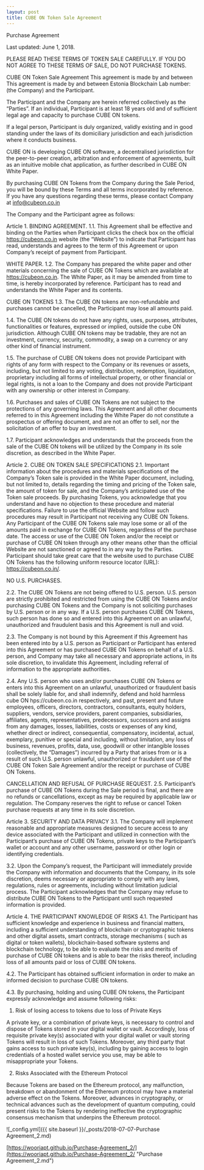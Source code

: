 ```yaml
---
layout: post
title: CUBE ON Token Sale Agreement
---
```


Purchase Agreement

Last updated: June 1, 2018.

PLEASE READ THESE TERMS OF TOKEN SALE CAREFULLY. 
IF YOU DO NOT AGREE TO THESE TERMS OF SALE, DO NOT PURCHASE TOKENS.

CUBE ON Token Sale Agreement
This agreement is made by and between This agreement is made by and between Estonia Blockchain Lab number: 
(the Company) and the Participant.

The Participant and the Company are herein referred collectively as the “Parties”.
If an individual, Participant is at least 18 years old and of sufficient legal age and capacity to purchase CUBE ON tokens.

If a legal person, Participant is duly organized, validly existing and in good standing under the laws of its domiciliary jurisdiction 
and each jurisdiction where it conducts business.

CUBE ON is developing CUBE ON software, a decentralised jurisdiction for the peer-to-peer creation, arbitration and enforcement of 
agreements, built as an intuitive mobile chat application, as further described in CUBE ON White Paper.

By purchasing CUBE ON Tokens from the Company during the Sale Period, you will be bound by these Terms and all terms incorporated 
by reference. If you have any questions regarding these terms, please contact Company at info@cubeon.co.in



The Company and the Participant agree as follows:

Article 1.
BINDING AGREEMENT.
1.1. This Agreement shall be effective and binding on the Parties when Participant clicks the check box on the official 
https://cubeon.co.in website (the “Website”) to indicate that Participant has read, understands and agrees to the term of 
this Agreement or upon Company’s receipt of payment from Participant.

WHITE PAPER.
1.2. The Company has prepared the white paper and other materials concerning the sale of CUBE ON Tokens which are available at 
https://cubeon.co.in. The White Paper, as it may be amended from time to time, is hereby incorporated by reference. Participant 
has to read and understands the White Paper and its contents.

CUBE ON TOKENS
1.3. The CUBE ON tokens are non-refundable and purchases cannot be cancelled, the Participant may lose all amounts paid.

1.4. The CUBE ON tokens do not have any rights, uses, purposes, attributes, functionalities or features, expressed or 
implied, outside the cube ON jurisdiction. Although CUBE ON tokens may be tradable, they are not an investment, currency, 
security, commodity, a swap on a currency or any other kind of financial instrument.

1.5. The purchase of CUBE ON tokens does not provide Participant with rights of any form with respect to the Company or 
its revenues or assets, including, but not limited to any voting, distribution, redemption, liquidation, proprietary 
including all forms of intellectual property, or other financial or legal rights, is not a loan to the Company and does not 
provide Participant with any ownership or other interest in Company.

1.6. Purchases and sales of CUBE ON Tokens are not subject to the protections of any governing laws. 
This Agreement and all other documents referred to in this Agreement including the White Paper do not constitute a 
prospectus or offering document, and are not an offer to sell, nor the solicitation of an offer to buy an investment.

1.7. Participant acknowledges and understands that the proceeds from the sale of the CUBE ON tokens will be utilized by 
the Company in its sole discretion, as described in the White Paper.

Article 2.
CUBE ON TOKEN SALE SPECIFICATIONS
2.1. Important information about the procedures and materials specifications of the Company’s Token sale is provided 
in the White Paper document, including, but not limited to, details regarding the timing and pricing of the Token sale, 
the amount of token for sale, and the Company’s anticipated use of the Token sale proceeds. By purchasing Tokens, 
you acknowledge that you understand and have no objection to these procedure and material specifications. 
Failure to use the official Website and follow such procedures may result in Participant not receiving any CUBE ON Tokens. 
Any Participant of the CUBE ON Tokens sale may lose some or all of the amounts paid in exchange for CUBE ON Tokens, 
regardless of the purchase date. The access or use of the CUBE ON Token and/or the receipt or purchase of CUBE ON token 
through any other means other than the official Website are not sanctioned or agreed to in any way by the Parties. 
Participant should take great care that the website used to purchase CUBE ON Tokens has the following uniform resource locator 
(URL): https://cubeon.co.in/.

NO U.S. PURCHASES.

2.2. The CUBE ON Tokens are not being offered to U.S. person. U.S. person are strictly prohibited and restricted from 
using the CUBE ON Tokens and/or purchasing CUBE ON Tokens and the Company is not soliciting purchases by U.S. 
person or in any way. If a U.S. person purchases CUBE ON Tokens, such person has done so and entered into this Agreement 
on an unlawful, unauthorized and fraudulent basis and this Agreement is null and void.

2.3. The Company is not bound by this Agreement if this Agreement has been entered into by a U.S. person as Participant or 
Participant has entered into this Agreement or has purchased CUBE ON Tokens on behalf of a U.S. 
person, and Company may take all necessary and appropriate actions, in its sole discretion, to invalidate this Agreement, 
including referral of information to the appropriate authorities.

2.4. Any U.S. person who uses and/or purchases CUBE ON Tokens or enters into this Agreement on an unlawful, unauthorized or 
fraudulent basis shall be solely liable for, and shall indemnify, defend and hold harmless 
cube ON hps://cubeon.co.in respectively, and past, present and future employees, officers, directors, contractors, consultants, 
equity holders, suppliers, vendors, service providers, parent companies, subsidiaries, affiliates, agents, representatives, 
predecessors, successors and assigns from any damages, losses, liabilities, costs or expenses of any kind, whether direct 
or indirect, consequential, compensatory, incidental, actual, exemplary, punitive or special and including, without limitation, 
any loss of business, revenues, profits, data, use, goodwill or other intangible losses (collectively, the “Damages”) 
incurred by a Party that arises from or is a result of such U.S. person unlawful, unauthorized or fraudulent use of the 
CUBE ON Token Sale Agreement and/or the receipt or purchase of CUBE ON Tokens.

CANCELLATION AND REFUSAL OF PURCHASE REQUEST.
2.5. Participant’s purchase of CUBE ON Tokens during the Sale period is final, and there are no refunds or cancellations, 
except as may be required by applicable law or regulation. The Company reserves the right to refuse or cancel Token purchase 
requests at any time in its sole discretion.

Article 3.
SECURITY AND DATA PRIVACY
3.1. The Company will implement reasonable and appropriate measures designed to secure access to any device associated with the 
Participant and utilized in connection with the Participant’s purchase of CUBE ON Tokens, private keys to the Participant’s
wallet or account and any other username, password or other login or identifying credentials.

3.2. Upon the Company’s request, the Participant will immediately provide the Company with information and documents that the Company, 
in its sole discretion, deems necessary or appropriate to comply with any laws, regulations, rules or agreements, including without 
limitation judicial process. The Participant acknowledges that the Company may refuse to distribute CUBE ON Tokens to the 
Participant until such requested information is provided.

Article 4.
THE PARTICIPANT KNOWLEDGE OF RISKS
4.1. The Participant has sufficient knowledge and experience in business and financial matters, including a sufficient understanding of blockchain or cryptographic tokens and other digital assets, smart contracts, storage mechanisms ( such as digital or token wallets), blockchain-based software systems and blockchain technology, to be able to evaluate the risks and merits of purchase of CUBE ON tokens and is able to bear the risks thereof, including loss of all amounts paid or loss of CUBE ON tokens.

4.2. The Participant has obtained sufficient information in order to make an informed decision to purchase CUBE ON tokens.

4.3. By purchasing, holding and using CUBE ON tokens, the Participant expressly acknowledge and assume following risks:

1) Risk of losing access to tokens due to loss of Private Keys

A private key, or a combination of private keys, is necessary to control and dispose of Tokens stored in your digital wallet or vault. Accordingly, loss of requisite private key(s) associated with your digital wallet or vault storing Tokens will result in loss of such Tokens. Moreover, any third party that gains access to such private key(s), including by gaining access to login credentials of a hosted wallet service you use, may be able to misappropriate your Tokens.

2) Risks Associated with the Ethereum Protocol

Because Tokens are based on the Ethereum protocol, any malfunction, breakdown or abandonment of the Ethereum protocol may have a material adverse effect on the Tokens. Moreover, advances in cryptography, or technical advances such as the development of quantum computing, could present risks to the Tokens by rendering ineffective the cryptographic consensus mechanism that underpins the Ethereum protocol.

![_config.yml]({{ site.baseurl }}/_posts/2018-07-07-Purchase Agreement_2.md)

[https://wooriapt.github.io/Purchase-Agreement_2/](https://wooriapt.github.io/Purchase-Agreement_2/ "Purchase Agreement_2.md")
